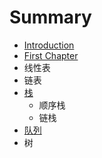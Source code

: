 # Summary

* [Introduction](README.md)
* [First Chapter](chapter1.md)
* 线性表
* 链表
* [栈](zhan.md)
  * 顺序栈
  * 链栈
* [队列](dui-lie.md)
* 树

